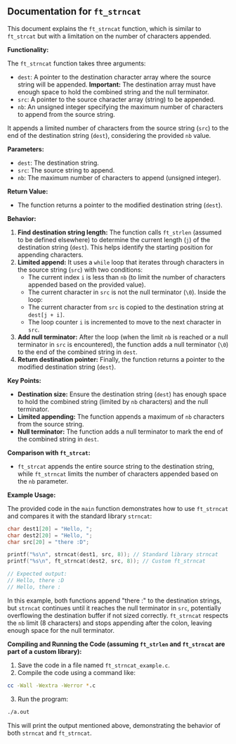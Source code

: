 ## Documentation for `ft_strncat`

This document explains the `ft_strncat` function, which is similar to `ft_strcat` but with a limitation on the number of characters appended.

**Functionality:**

The `ft_strncat` function takes three arguments:

- `dest`: A pointer to the destination character array where the source string will be appended. **Important:** The destination array must have enough space to hold the combined string and the null terminator.
- `src`: A pointer to the source character array (string) to be appended.
- `nb`: An unsigned integer specifying the maximum number of characters to append from the source string.

It appends a limited number of characters from the source string (`src`) to the end of the destination string (`dest`), considering the provided `nb` value.

**Parameters:**

- `dest`: The destination string.
- `src`: The source string to append.
- `nb`: The maximum number of characters to append (unsigned integer).

**Return Value:**

- The function returns a pointer to the modified destination string (`dest`).

**Behavior:**

1. **Find destination string length:** The function calls `ft_strlen` (assumed to be defined elsewhere) to determine the current length (`j`) of the destination string (`dest`). This helps identify the starting position for appending characters.
2. **Limited append:** It uses a `while` loop that iterates through characters in the source string (`src`) with two conditions:
    - The current index `i` is less than `nb` (to limit the number of characters appended based on the provided value).
    - The current character in `src` is not the null terminator (`\0`).
  Inside the loop:
    - The current character from `src` is copied to the destination string at `dest[j + i]`.
    - The loop counter `i` is incremented to move to the next character in `src`.
3. **Add null terminator:** After the loop (when the limit `nb` is reached or a null terminator in `src` is encountered), the function adds a null terminator (`\0`) to the end of the combined string in `dest`.
4. **Return destination pointer:** Finally, the function returns a pointer to the modified destination string (`dest`).

**Key Points:**

- **Destination size:** Ensure the destination string (`dest`) has enough space to hold the combined string (limited by `nb` characters) and the null terminator.
- **Limited appending:** The function appends a maximum of `nb` characters from the source string.
- **Null terminator:** The function adds a null terminator to mark the end of the combined string in `dest`.

**Comparison with `ft_strcat`:**

- `ft_strcat` appends the entire source string to the destination string, while `ft_strncat` limits the number of characters appended based on the `nb` parameter.

**Example Usage:**

The provided code in the `main` function demonstrates how to use `ft_strncat` and compares it with the standard library `strncat`:

```c
char dest1[20] = "Hello, ";
char dest2[20] = "Hello, ";
char src[20] = "there :D";

printf("%s\n", strncat(dest1, src, 8)); // Standard library strncat
printf("%s\n", ft_strncat(dest2, src, 8)); // Custom ft_strncat

// Expected output:
// Hello, there :D
// Hello, there :
```

In this example, both functions append "there :" to the destination strings, but `strncat` continues until it reaches the null terminator in `src`, potentially overflowing the destination buffer if not sized correctly. `ft_strncat` respects the `nb` limit (8 characters) and stops appending after the colon, leaving enough space for the null terminator.

**Compiling and Running the Code (assuming `ft_strlen` and `ft_strncat` are part of a custom library):**

1. Save the code in a file named `ft_strncat_example.c`.
2. Compile the code using a command like:

```bash
cc -Wall -Wextra -Werror *.c
```

3. Run the program:

```bash
./a.out
```

This will print the output mentioned above, demonstrating the behavior of both `strncat` and `ft_strncat`.